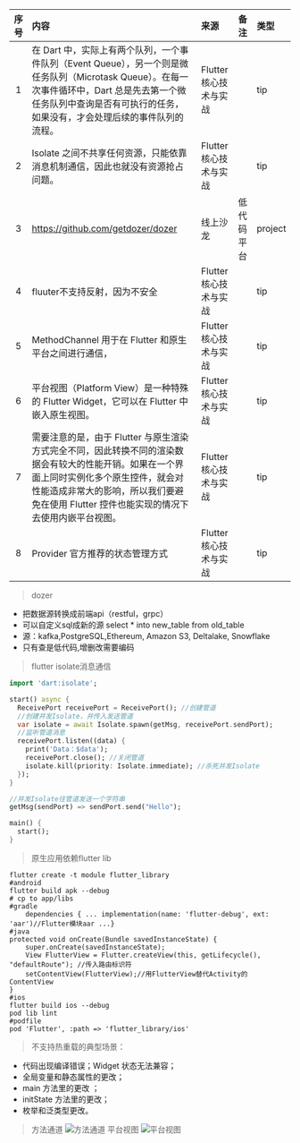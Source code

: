 | 序号  | 内容                                                                                                                             | 来源              | 备注    | 类型      |
|:---:|:-------------------------------------------------------------------------------------------------------------------------------|:----------------|:------|:--------|
|  1  | 在 Dart 中，实际上有两个队列，一个事件队列（Event Queue），另一个则是微任务队列（Microtask Queue）。在每一次事件循环中，Dart 总是先去第一个微任务队列中查询是否有可执行的任务，如果没有，才会处理后续的事件队列的流程。 | Flutter 核心技术与实战 |       | tip     |
|  2  | Isolate 之间不共享任何资源，只能依靠消息机制通信，因此也就没有资源抢占问题。                                                                                     | Flutter 核心技术与实战 |       | tip     |
|  3  | https://github.com/getdozer/dozer                                                                                              | 线上沙龙            | 低代码平台 | project |
|  4  | fluuter不支持反射，因为不安全                                                                                                             | Flutter 核心技术与实战 |       | tip     |
|  5  | MethodChannel 用于在 Flutter 和原生平台之间进行通信，                                                                                         | Flutter 核心技术与实战 |       | tip     |
|  6  | 平台视图（Platform View）是一种特殊的 Flutter Widget，它可以在 Flutter 中嵌入原生视图。                                                                 | Flutter 核心技术与实战 |       | tip     |
|  7  | 需要注意的是，由于 Flutter 与原生渲染方式完全不同，因此转换不同的渲染数据会有较大的性能开销。如果在一个界面上同时实例化多个原生控件，就会对性能造成非常大的影响，所以我们要避免在使用 Flutter 控件也能实现的情况下去使用内嵌平台视图。   | Flutter 核心技术与实战 |       | tip     |
|  8  | Provider 官方推荐的状态管理方式                                                                                                           | Flutter 核心技术与实战 |       | tip     |











> dozer
- 把数据源转换成前端api（restful，grpc）
- 可以自定义sql成新的源 select * into new_table from old_table
- 源：kafka,PostgreSQL,Ethereum, Amazon S3, Deltalake, Snowflake
- 只有查是低代码,增删改需要编码

> flutter isolate消息通信
```dart
import 'dart:isolate';

start() async {
  ReceivePort receivePort = ReceivePort(); //创建管道
  //创建并发Isolate，并传入发送管道
  var isolate = await Isolate.spawn(getMsg, receivePort.sendPort);
  //监听管道消息
  receivePort.listen((data) {
    print('Data：$data');
    receivePort.close(); //关闭管道
    isolate.kill(priority: Isolate.immediate); //杀死并发Isolate
  });
}

//并发Isolate往管道发送一个字符串
getMsg(sendPort) => sendPort.send("Hello");

main() {
  start();
}

```

> 原生应用依赖flutter lib
```
flutter create -t module flutter_library
#android
flutter build apk --debug
# cp to app/libs
#gradle 
    dependencies { ... implementation(name: 'flutter-debug', ext: 'aar')//Flutter模块aar ...}
#java
protected void onCreate(Bundle savedInstanceState) { 
    super.onCreate(savedInstanceState);
    View FlutterView = Flutter.createView(this, getLifecycle(), "defaultRoute"); //传入路由标识符 
    setContentView(FlutterView);//用FlutterView替代Activity的ContentView
}
#ios
flutter build ios --debug
pod lib lint
#podfile
pod 'Flutter', :path => 'flutter_library/ios' 

```

> 不支持热重载的典型场景：
- 代码出现编译错误；Widget 状态无法兼容；
- 全局变量和静态属性的更改；
- main 方法里的更改 ；
- initState 方法里的更改；
- 枚举和泛类型更改。


> 方法通道
![方法通道](https://static001.geekbang.org/resource/image/a8/9c/a8a5cec456e66323e045318d7c5f4d9c.png?wh=1020*784)
> 平台视图
![平台视图](https://static001.geekbang.org/resource/image/2b/e8/2b3afbb05585c474e4dc2d18bf6066e8.png?wh=1108*768)